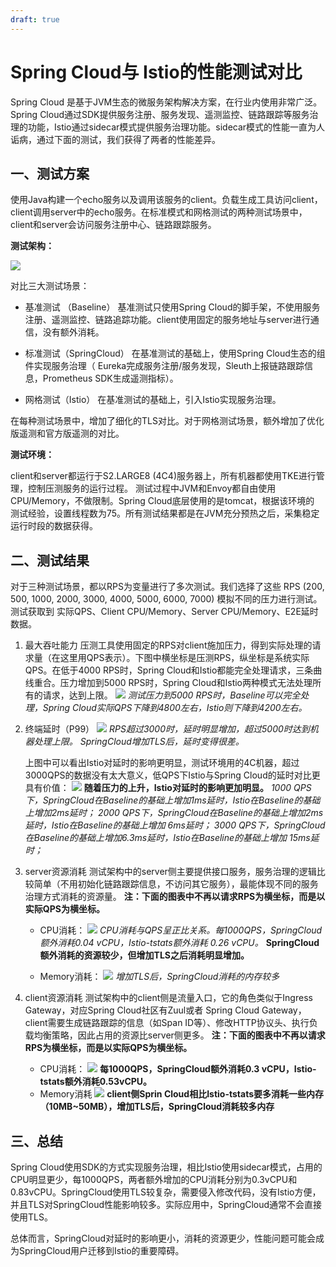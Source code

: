 ```yaml
---
draft: true
---
```


# Spring Cloud与 Istio的性能测试对比

Spring Cloud 是基于JVM生态的微服务架构解决方案，在行业内使用非常广泛。Spring Cloud通过SDK提供服务注册、服务发现、遥测监控、链路跟踪等服务治理的功能，Istio通过sidecar模式提供服务治理功能。sidecar模式的性能一直为人诟病，通过下面的测试，我们获得了两者的性能差异。

## 一、测试方案

使用Java构建一个echo服务以及调用该服务的client。负载生成工具访问client，client调用server中的echo服务。在标准模式和网格测试的两种测试场景中，client和server会访问服务注册中心、链路跟踪服务。

**测试架构：**

![](image001.png)

对比三大测试场景：

* 基准测试 （Baseline）
    基准测试只使用Spring Cloud的脚手架，不使用服务注册、遥测监控、链路追踪功能。client使用固定的服务地址与server进行通信，没有额外消耗。

* 标准测试（SpringCloud）
    在基准测试的基础上，使用Spring Cloud生态的组件实现服务治理（ Eureka完成服务注册/服务发现，Sleuth上报链路跟踪信息，Prometheus SDK生成遥测指标）。

* 网格测试（Istio）
    在基准测试的基础上，引入Istio实现服务治理。 

在每种测试场景中，增加了细化的TLS对比。对于网格测试场景，额外增加了优化版遥测和官方版遥测的对比。

**测试环境：**

client和server都运行于S2.LARGE8 (4C4)服务器上，所有机器都使用TKE进行管理，控制压测服务的运行过程。
测试过程中JVM和Envoy都自由使用CPU/Memory，不做限制。Spring Cloud底层使用的是tomcat，根据该环境的
测试经验，设置线程数为75。所有测试结果都是在JVM充分预热之后，采集稳定运行时段的数据获得。

## 二、测试结果

对于三种测试场景，都以RPS为变量进行了多次测试。我们选择了这些 RPS (200, 500, 1000, 2000, 3000, 4000, 5000, 6000, 7000) 模拟不同的压力进行测试。测试获取到 实际QPS、Client CPU/Memory、Server CPU/Memory、E2E延时数据。

1. 最大吞吐能力
    压测工具使用固定的RPS对client施加压力，得到实际处理的请求量（在这里用QPS表示）。下图中横坐标是压测RPS，纵坐标是系统实际QPS。在低于4000 RPS时，Spring Cloud和Istio都能完全处理请求，三条曲线重合。压力增加到5000 RPS时，Spring Cloud和Istio两种模式无法处理所有的请求，达到上限。
    ![](image002.png)
    *测试压力到5000 RPS时，Baseline可以完全处理，Spring Cloud实际QPS下降到4800左右，Istio则下降到4200左右。*

2. 终端延时（P99）
    ![](image003.png)
    *RPS超过3000时，延时明显增加，超过5000时达到机器处理上限。 SpringCloud增加TLS后，延时变得很差。*
    
   上图中可以看出Istio对延时的影响更明显，测试环境用的4C机器，超过3000QPS的数据没有太大意义，低QPS下Istio与Spring Cloud的延时对比更具有价值：
   ![](image004.png)
    **随着压力的上升，Istio对延时的影响更加明显。**
    _1000 QPS下，SpringCloud在Baseline的基础上增加1ms延时，Istio在Baseline的基础上增加2ms延时；_
    _2000 QPS下，SpringCloud在Baseline的基础上增加2ms延时，Istio在Baseline的基础上增加 6ms延时；_
    _3000 QPS下，SpringCloud在Baseline的基础上增加6.3ms延时，Istio在Baseline的基础上增加 15ms延时；_
   
3. server资源消耗
    测试架构中的server侧主要提供接口服务，服务治理的逻辑比较简单（不用初始化链路跟踪信息，不访问其它服务），最能体现不同的服务治理方式消耗的资源量。
    **注：下面的图表中不再以请求RPS为横坐标，而是以实际QPS为横坐标。**

    * CPU消耗：
        ![](image005.png)
        _CPU消耗与QPS呈正比关系。每1000QPS，SpringCloud额外消耗0.04 vCPU，Istio-tstats额外消耗 0.26 vCPU。_
        **SpringCloud额外消耗的资源较少，但增加TLS之后消耗明显增加。**

    * Memory消耗：
        ![](image006.png)
        _增加TLS后，SpringCloud消耗的内存较多_

4. client资源消耗
    测试架构中的client侧是流量入口，它的角色类似于Ingress Gateway，对应Spring Cloud社区有Zuul或者 Spring Cloud Gateway，client需要生成链路跟踪的信息（如Span ID等）、修改HTTP协议头、执行负载均衡策略，因此占用的资源比server侧更多。
    **注：下面的图表中不再以请求RPS为横坐标，而是以实际QPS为横坐标。**
    
    * CPU消耗：
        ![](image007.png)
        **每1000QPS，SpringCloud额外消耗0.3 vCPU，Istio-tstats额外消耗0.53vCPU。**
    * Memory消耗
        ![](image008.png)
        **client侧Sprin Cloud相比Istio-tstats要多消耗一些内存（10MB~50MB），增加TLS后，SpringCloud消耗较多内存**

## 三、总结

Spring Cloud使用SDK的方式实现服务治理，相比Istio使用sidecar模式，占用的CPU明显更少，每1000QPS，两者额外增加的CPU消耗分别为0.3vCPU和 0.83vCPU。SpringCloud使用TLS较复杂，需要侵入修改代码，没有Istio方便，并且TLS对SpringCloud性能影响较多。实际应用中，SpringCloud通常不会直接使用TLS。

总体而言，SpringCloud对延时的影响更小，消耗的资源更少，性能问题可能会成为SpringCloud用户迁移到Istio的重要障碍。
